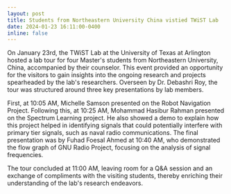 ```yaml
---
layout: post
title: Students from Northeastern University China vistied TWiST Lab
date: 2024-01-23 16:11:00-0400
inline: false
---
```


On January 23rd, the TWiST Lab at the University of Texas at Arlington hosted a lab tour for four Master's students from Northeastern University, China, accompanied by their counselor. This event provided an opportunity for the visitors to gain insights into the ongoing research and projects spearheaded by the lab's researchers. Overseen by Dr. Debashri Roy, the tour was structured around three key presentations by lab members.
 
First, at 10:05 AM, Michelle Samson presented on the Robot Navigation Project. Following this, at 10:25 AM, Mohammad Hasibur Rahman presented on the Spectrum Learning  project. He also showed a demo to explain how this project helped in identifying signals that could potentially interfere with primary tier signals, such as naval radio communications. The final presentation was by Fuhad Foesal Ahmed at 10:40 AM, who demonstrated the flow graph of GNU Radio Project, focusing on the analysis of signal frequencies.
 
The tour concluded at 11:00 AM, leaving room for a Q&A session and an exchange of compliments with the visiting students, thereby enriching their understanding of the lab's research endeavors.